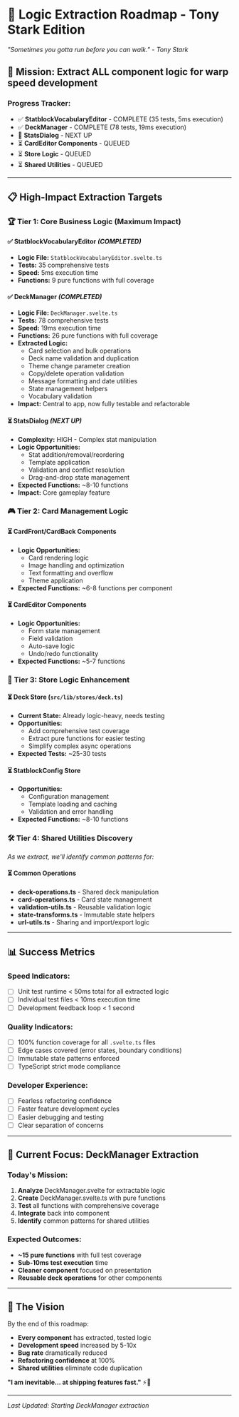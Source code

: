 # 🚀 Logic Extraction Roadmap - Tony Stark Edition

*"Sometimes you gotta run before you can walk." - Tony Stark*

## 🎯 **Mission: Extract ALL component logic for warp speed development**

### **Progress Tracker:**
- ✅ **StatblockVocabularyEditor** - COMPLETE (35 tests, 5ms execution) 
- ✅ **DeckManager** - COMPLETE (78 tests, 19ms execution)
- 🚧 **StatsDialog** - NEXT UP
- ⏳ **CardEditor Components** - QUEUED  
- ⏳ **Store Logic** - QUEUED
- ⏳ **Shared Utilities** - QUEUED

---

## 📋 **High-Impact Extraction Targets**

### 🏆 **Tier 1: Core Business Logic (Maximum Impact)**

#### ✅ StatblockVocabularyEditor *(COMPLETED)*
- **Logic File:** `StatblockVocabularyEditor.svelte.ts`
- **Tests:** 35 comprehensive tests
- **Speed:** 5ms execution time
- **Functions:** 9 pure functions with full coverage

#### ✅ DeckManager *(COMPLETED)*
- **Logic File:** `DeckManager.svelte.ts`
- **Tests:** 78 comprehensive tests  
- **Speed:** 19ms execution time
- **Functions:** 26 pure functions with full coverage
- **Extracted Logic:**
  - Card selection and bulk operations
  - Deck name validation and duplication
  - Theme change parameter creation
  - Copy/delete operation validation
  - Message formatting and date utilities
  - State management helpers
  - Vocabulary validation
- **Impact:** Central to app, now fully testable and refactorable

#### ⏳ StatsDialog *(NEXT UP)*
- **Complexity:** HIGH - Complex stat manipulation
- **Logic Opportunities:**
  - Stat addition/removal/reordering
  - Template application
  - Validation and conflict resolution
  - Drag-and-drop state management
- **Expected Functions:** ~8-10 functions
- **Impact:** Core gameplay feature

### 🎮 **Tier 2: Card Management Logic**

#### ⏳ CardFront/CardBack Components
- **Logic Opportunities:**
  - Card rendering logic
  - Image handling and optimization
  - Text formatting and overflow
  - Theme application
- **Expected Functions:** ~6-8 functions per component

#### ⏳ CardEditor Components  
- **Logic Opportunities:**
  - Form state management
  - Field validation
  - Auto-save logic
  - Undo/redo functionality
- **Expected Functions:** ~5-7 functions

### 🔧 **Tier 3: Store Logic Enhancement**

#### ⏳ Deck Store (`src/lib/stores/deck.ts`)
- **Current State:** Already logic-heavy, needs testing
- **Opportunities:**
  - Add comprehensive test coverage
  - Extract pure functions for easier testing
  - Simplify complex async operations
- **Expected Tests:** ~25-30 tests

#### ⏳ StatblockConfig Store  
- **Opportunities:**
  - Configuration management
  - Template loading and caching
  - Validation and error handling
- **Expected Functions:** ~8-10 functions

### 🛠️ **Tier 4: Shared Utilities Discovery**

*As we extract, we'll identify common patterns for:*

#### ⏳ Common Operations
- **deck-operations.ts** - Shared deck manipulation
- **card-operations.ts** - Card state management
- **validation-utils.ts** - Reusable validation logic
- **state-transforms.ts** - Immutable state helpers
- **url-utils.ts** - Sharing and import/export logic

---

## 📊 **Success Metrics**

### **Speed Indicators:**
- [ ] Unit test runtime < 50ms total for all extracted logic
- [ ] Individual test files < 10ms execution time
- [ ] Development feedback loop < 1 second

### **Quality Indicators:**
- [ ] 100% function coverage for all `.svelte.ts` files
- [ ] Edge cases covered (error states, boundary conditions)
- [ ] Immutable state patterns enforced
- [ ] TypeScript strict mode compliance

### **Developer Experience:**
- [ ] Fearless refactoring confidence
- [ ] Faster feature development cycles
- [ ] Easier debugging and testing
- [ ] Clear separation of concerns

---

## 🎯 **Current Focus: DeckManager Extraction**

### **Today's Mission:**
1. **Analyze** DeckManager.svelte for extractable logic
2. **Create** DeckManager.svelte.ts with pure functions
3. **Test** all functions with comprehensive coverage
4. **Integrate** back into component
5. **Identify** common patterns for shared utilities

### **Expected Outcomes:**
- **~15 pure functions** with full test coverage
- **Sub-10ms test execution** time
- **Cleaner component** focused on presentation
- **Reusable deck operations** for other components

---

## 🌟 **The Vision**

By the end of this roadmap:
- **Every component** has extracted, tested logic
- **Development speed** increased by 5-10x
- **Bug rate** dramatically reduced
- **Refactoring confidence** at 100%
- **Shared utilities** eliminate code duplication

**"I am inevitable... at shipping features fast."** ⚡🚀

---

*Last Updated: Starting DeckManager extraction*
